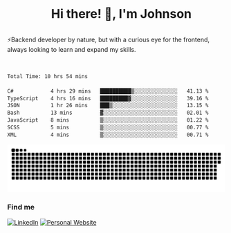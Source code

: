 <div id="user-content-toc">
  <ul align="center">
    <summary><h1 style="display: inline-block">Hi there! 👋, I'm Johnson</h1></summary>
  </ul>
</div>

⚡Backend developer by nature, but with a curious eye for the frontend, always looking to learn and expand my skills.

<br>


<!--START_SECTION:waka-->

```txt
Total Time: 10 hrs 54 mins

C#            4 hrs 29 mins   ██████████▒░░░░░░░░░░░░░░   41.13 %
TypeScript    4 hrs 16 mins   █████████▓░░░░░░░░░░░░░░░   39.16 %
JSON          1 hr 26 mins    ███▒░░░░░░░░░░░░░░░░░░░░░   13.15 %
Bash          13 mins         ▓░░░░░░░░░░░░░░░░░░░░░░░░   02.01 %
JavaScript    8 mins          ▒░░░░░░░░░░░░░░░░░░░░░░░░   01.22 %
SCSS          5 mins          ▒░░░░░░░░░░░░░░░░░░░░░░░░   00.77 %
XML           4 mins          ▒░░░░░░░░░░░░░░░░░░░░░░░░   00.71 %
```

<!--END_SECTION:waka-->

<picture>
  <source  srcset="https://github.com/joshwambere/joshwambere/blob/output/github-contribution-grid-snake-dark.svg?palette=github-dark">
  <source  srcset="https://github.com/joshwambere/joshwambere/blob/output/github-contribution-grid-snake.svg">
  <img alt="github contribution grid snake animation" src="https://github.com/joshwambere/joshwambere/blob/output/github-contribution-grid-snake.svg">
</picture>

### Find me
<a href="https://www.linkedin.com/in/dusabe-johnson" target="_blank"><img src="https://img.shields.io/badge/LinkedIn-%230077B5.svg?&style=flat&logo=linkedin&logoColor=white" alt="LinkedIn"></a>
‎‎ [![Personal Website](https://img.shields.io/badge/visit-Johnsonis.me-blue)](https://johnsonis.me/)
